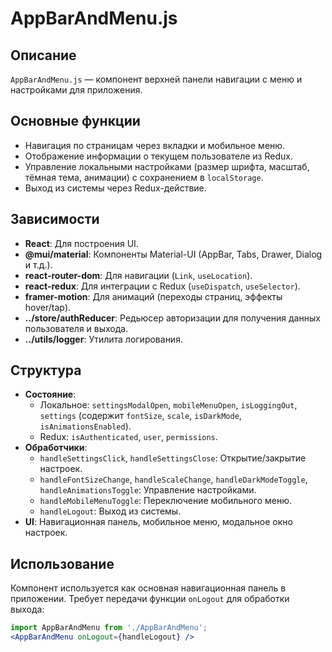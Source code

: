 # AppBarAndMenu.js

## Описание
`AppBarAndMenu.js` — компонент верхней панели навигации с меню и настройками для приложения.

## Основные функции
- Навигация по страницам через вкладки и мобильное меню.
- Отображение информации о текущем пользователе из Redux.
- Управление локальными настройками (размер шрифта, масштаб, тёмная тема, анимации) с сохранением в `localStorage`.
- Выход из системы через Redux-действие.

## Зависимости
- **React**: Для построения UI.
- **@mui/material**: Компоненты Material-UI (AppBar, Tabs, Drawer, Dialog и т.д.).
- **react-router-dom**: Для навигации (`Link`, `useLocation`).
- **react-redux**: Для интеграции с Redux (`useDispatch`, `useSelector`).
- **framer-motion**: Для анимаций (переходы страниц, эффекты hover/tap).
- **../store/authReducer**: Редьюсер авторизации для получения данных пользователя и выхода.
- **../utils/logger**: Утилита логирования.

## Структура
- **Состояние**:
  - Локальное: `settingsModalOpen`, `mobileMenuOpen`, `isLoggingOut`, `settings` (содержит `fontSize`, `scale`, `isDarkMode`, `isAnimationsEnabled`).
  - Redux: `isAuthenticated`, `user`, `permissions`.
- **Обработчики**:
  - `handleSettingsClick`, `handleSettingsClose`: Открытие/закрытие настроек.
  - `handleFontSizeChange`, `handleScaleChange`, `handleDarkModeToggle`, `handleAnimationsToggle`: Управление настройками.
  - `handleMobileMenuToggle`: Переключение мобильного меню.
  - `handleLogout`: Выход из системы.
- **UI**: Навигационная панель, мобильное меню, модальное окно настроек.

## Использование
Компонент используется как основная навигационная панель в приложении. Требует передачи функции `onLogout` для обработки выхода:
```jsx
import AppBarAndMenu from './AppBarAndMenu';
<AppBarAndMenu onLogout={handleLogout} />